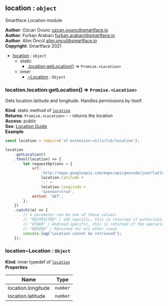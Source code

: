 <a name="module_location"></a>

## location : <code>object</code>

Smartface Location module

**Author**: Ozcan Ovunc <ozcan.ovunc@smartface.io>  
**Author**: Furkan Arabacı <furkan.arabaci@smartface.io>  
**Author**: Alim Öncül <alim.oncul@smartface.io>  
**Copyright**: Smartface 2021

-   [location](#module_location) : <code>object</code>
    -   _static_
        -   [.location:getLocation()](#module_location.location_getLocation) ⇒ <code>Promise.&lt;Location&gt;</code>
    -   _inner_
        -   [~Location](#module_location..Location) : <code>Object</code>

<a name="module_location.location_getLocation"></a>

### location.location:getLocation() ⇒ <code>Promise.&lt;Location&gt;</code>

Gets location latitude and longitude. Handles permissions by itself.

**Kind**: static method of [<code>location</code>](#module_location)  
**Returns**: <code>Promise.&lt;Location&gt;</code> - - returns the location  
**Access**: public  
**See**: [Location Guide](https://developer.smartface.io/docs/location)  
**Example**

```js
const location = require('sf-extension-utils/lib/location');

location
	.getLocation()
	.then((location) => {
		let requestOptions = {
			url:
				'http://maps.googleapis.com/maps/api/geocode/json?latlng=' +
				location.latitude +
				',' +
				location.longitude +
				'&sensor=true',
			method: 'GET',
		};
	})
	.catch((e) => {
		// e parameter can be one of these values:
		// "RESTRICTED" / iOS specific, this is returned if authorization status is Location.iOS.AuthorizationStatus.RESTRICTED
		// "OTHER" / Android specific, this is returned if the operation failed with no more detailed information
		// "DENIED" / Returned for all other cases
		console.log('Location cannot be retrieved');
	});
```

<a name="module_location..Location"></a>

### location~Location : <code>Object</code>

**Kind**: inner typedef of [<code>location</code>](#module_location)  
**Properties**

| Name               | Type                |
| ------------------ | ------------------- |
| location.longitude | <code>number</code> |
| location.latitude  | <code>number</code> |
